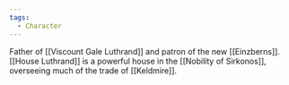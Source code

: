 ```yaml
---
tags:
  - Character
---
```

Father of [[Viscount Gale Luthrand]] and patron of the new [[Einzberns]]. [[House Luthrand]] is a powerful house in the [[Nobility of Sirkonos]], overseeing much of the trade of [[Keldmire]].